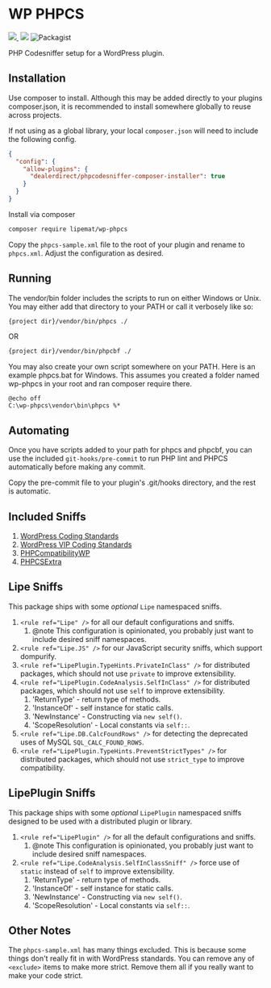 # WP PHPCS

<p>
<a href="https://github.com/lipemat/wp-phpcs/releases">
<img src="https://img.shields.io/packagist/v/lipemat/wp-phpcs.svg?label=version" />
</a>
    <img alt="" src="https://img.shields.io/badge/wordpress->=4.8.0-green.svg">
    <img src="https://img.shields.io/packagist/php-v/lipemat/wp-phpcs.svg?color=brown" />
    <img alt="Packagist" src="https://img.shields.io/packagist/l/lipemat/wp-phpcs.svg">
</p>


PHP Codesniffer setup for a WordPress plugin.

## Installation

Use composer to install. Although this may be added directly to your plugins composer.json, it is recommended to install somewhere globally to reuse across projects. 

If not using as a global library, your local `composer.json` will need to include the following config.

```json
{
  "config": {
    "allow-plugins": {
      "dealerdirect/phpcodesniffer-composer-installer": true
    }
  }
}
```

Install via composer 
```bash
composer require lipemat/wp-phpcs
```

Copy the `phpcs-sample.xml` file to the root of your plugin and rename to `phpcs.xml`. Adjust the configuration as desired.

## Running

The vendor/bin folder includes the scripts to run on either Windows or Unix. You may either add that directory to your PATH or call it verbosely like so:
``` bash
{project dir}/vendor/bin/phpcs ./
```
OR
``` bash
{project dir}/vendor/bin/phpcbf ./
```

You may also create your own script somewhere on your PATH. Here is an example phpcs.bat for Windows. This assumes you created a folder named wp-phpcs in your root and ran composer require there. 
``` text
@echo off
C:\wp-phpcs\vendor\bin\phpcs %*
```

## Automating

Once you have scripts added to your path for phpcs and phpcbf, you can use the included `git-hooks/pre-commit` to run PHP lint and PHPCS automatically before making any commit. 

Copy the pre-commit file to your plugin's .git/hooks directory, and the rest is automatic.

## Included Sniffs
1. [WordPress Coding Standards](https://github.com/WordPress/WordPress-Coding-Standards#rulesets)
2. [WordPress VIP Coding Standards](https://github.com/Automattic/VIP-Coding-Standards)
3. [PHPCompatibilityWP](https://github.com/PHPCompatibility/PHPCompatibilityWP)
4. [PHPCSExtra](https://github.com/PHPCSStandards/PHPCSExtra#sniffs)

## Lipe Sniffs

This package ships with some _optional_ `Lipe` namespaced sniffs.
1. `<rule ref="Lipe" />` for all our default configurations and sniffs.
    1. @note This configuration is opinionated, you probably just want to include desired sniff namespaces.
2. `<rule ref="Lipe.JS" />` for our JavaScript security sniffs, which support dompurify.
3. `<rule ref="LipePlugin.TypeHints.PrivateInClass" />` for distributed packages, which should not use `private` to improve extensibility.
4. `<rule ref="LipePlugin.CodeAnalysis.SelfInClass" />` for distributed packages, which should not use `self` to improve extensibility.
    1. 'ReturnType' - return type of methods.
    2. 'InstanceOf' - self instance for static calls.
    3. 'NewInstance' - Constructing via `new self()`.
    4. 'ScopeResolution' - Local constants via `self::`.
5. `<rule ref="Lipe.DB.CalcFoundRows" />` for detecting the deprecated uses of MySQL `SQL_CALC_FOUND_ROWS`.
6. `<rule ref="LipePlugin.TypeHints.PreventStrictTypes" />` for distributed packages, which should not use `strict_type` to improve compatibility.

## LipePlugin Sniffs

This package ships with some _optional_ `LipePlugin` namespaced sniffs designed to be used with a distributed plugin or library.
1. `<rule ref="LipePlugin" />` for all the default configurations and sniffs.
    1. @note This configuration is opinionated, you probably just want to include desired sniff namespaces.
2. `<rule ref="Lipe.CodeAnalysis.SelfInClassSniff" />` force use of `static` instead of `self` to improve extensibility.
    1. 'ReturnType' - return type of methods.
    2. 'InstanceOf' - self instance for static calls.
    3. 'NewInstance' - Constructing via `new self()`.
    4. 'ScopeResolution' - Local constants via `self::`.

## Other Notes

The `phpcs-sample.xml` has many things excluded. This is because some things don't really fit in with WordPress standards. You can remove any of `<exclude>` items to make more strict. Remove them all if you really want to make your code strict.
